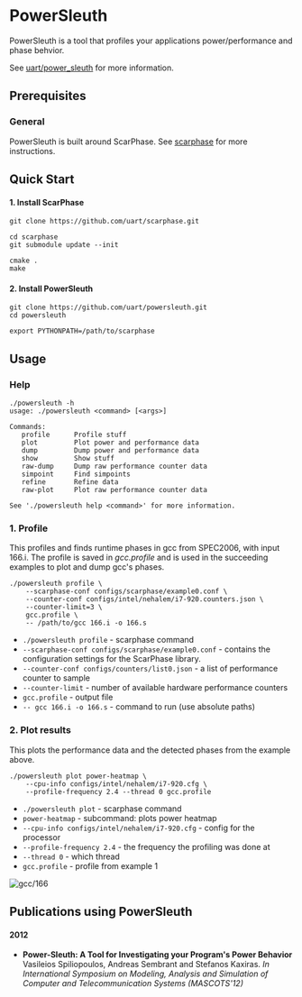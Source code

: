 # PowerSleuth

PowerSleuth is a tool that profiles your applications power/performance and phase behvior. 

See [uart/power_sleuth][] for more information.

## Prerequisites

### General

PowerSleuth is built around ScarPhase. See [scarphase][] for more instructions.

## Quick Start

#### 1. Install ScarPhase
    git clone https://github.com/uart/scarphase.git
    
    cd scarphase
    git submodule update --init

    cmake .
    make

#### 2. Install PowerSleuth
    git clone https://github.com/uart/powersleuth.git
    cd powersleuth
    
    export PYTHONPATH=/path/to/scarphase
    

## Usage

### Help

    ./powersleuth -h
    usage: ./powersleuth <command> [<args>]

    Commands:
       profile      Profile stuff
       plot         Plot power and performance data
       dump         Dump power and performance data
       show         Show stuff
       raw-dump     Dump raw performance counter data
       simpoint     Find simpoints
       refine       Refine data
       raw-plot     Plot raw performance counter data

    See './powersleuth help <command>' for more information.

### 1. Profile  

This profiles and finds runtime phases in gcc from SPEC2006, with input 166.i. The profile is saved in *gcc.profile* and is used in the succeeding examples to plot and dump gcc's phases.

    ./powersleuth profile \
        --scarphase-conf configs/scarphase/example0.conf \
        --counter-conf configs/intel/nehalem/i7-920.counters.json \
        --counter-limit=3 \
        gcc.profile \
        -- /path/to/gcc 166.i -o 166.s
     
* `./powersleuth profile` - scarphase command
* `--scarphase-conf configs/scarphase/example0.conf` - contains the configuration settings for the ScarPhase library.
* `--counter-conf configs/counters/list0.json` - a list of performance counter to sample
* `--counter-limit` - number of available hardware performance counters
* `gcc.profile` - output file
* `-- gcc 166.i -o 166.s` - command to run (use absolute paths)
        
### 2. Plot results

This plots the performance data and the detected phases from the example above.

    ./powersleuth plot power-heatmap \
        --cpu-info configs/intel/nehalem/i7-920.cfg \
        --profile-frequency 2.4 --thread 0 gcc.profile
    
* `./powersleuth plot` - scarphase command
* `power-heatmap` - subcommand: plots power heatmap
* `--cpu-info configs/intel/nehalem/i7-920.cfg` - config for the processor
* `--profile-frequency 2.4` - the frequency the profiling was done at
* `--thread 0` - which thread
* `gcc.profile` - profile from example 1

![gcc/166](http://www.it.uu.se/research/group/uart/measurement/online_phase_detection/gcc-screenshot-power.png "gcc/166 screenshot")

## Publications using PowerSleuth

#### 2012
*    **Power-Sleuth: A Tool for Investigating your Program's Power Behavior** Vasileios Spiliopoulos, Andreas Sembrant and Stefanos Kaxiras. *In International Symposium on Modeling, Analysis and Simulation of Computer and Telecommunication Systems (MASCOTS'12)*


[scarphase]: https://github.com/uart/scarphase
[libscarphase]: https://github.com/uart/libscarphase
[boost]: http://www.boost.org/
[protobuf]: https://code.google.com/p/protobuf/

[numpy]: http://www.numpy.org/
[scipy]: http://www.scipy.org/
[scikit-learn]: http://scikit-learn.org/stable/
[matplotlib]: http://matplotlib.org/

[prettytable]: https://code.google.com/p/prettytable/
[progressbar]: https://code.google.com/p/python-progressbar/

[uart]: http://www.it.uu.se/research/group/uart/
[uart/power_sleuth]: http://www.it.uu.se/research/group/uart/modeling/power_modeling/power_sleuth
[uart/online-phase-detection]: http://www.it.uu.se/research/group/uart/measurement#online_phase_detection
